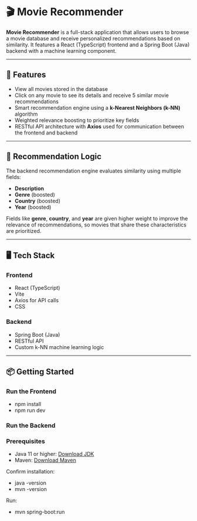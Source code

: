 # 🎬 Movie Recommender

**Movie Recommender** is a full-stack application that allows users to browse a movie database and receive personalized recommendations based on similarity. It features a React (TypeScript) frontend and a Spring Boot (Java) backend with a machine learning component.

---

## 🚀 Features

- View all movies stored in the database
- Click on any movie to see its details and receive 5 similar movie recommendations
- Smart recommendation engine using a **k-Nearest Neighbors (k-NN)** algorithm
- Weighted relevance boosting to prioritize key fields
- RESTful API architecture with **Axios** used for communication between the frontend and backend

---

## 🧠 Recommendation Logic

The backend recommendation engine evaluates similarity using multiple fields:

- **Description**
- **Genre** (boosted)
- **Country** (boosted)
- **Year** (boosted)

Fields like **genre**, **country**, and **year** are given higher weight to improve the relevance of recommendations, so movies that share these characteristics are prioritized.

---

## 🖥️ Tech Stack

### Frontend
- React (TypeScript)
- Vite
- Axios for API calls
- CSS

### Backend
- Spring Boot (Java)
- RESTful API
- Custom k-NN machine learning logic

---

## 📦 Getting Started

### Run the Frontend

- npm install  
- npm run dev

### Run the Backend

### Prerequisites

- Java 11 or higher: [Download JDK](https://adoptium.net/)
- Maven: [Download Maven](https://maven.apache.org/install.html)

Confirm installation:

- java -version  
- mvn -version

Run:

- mvn spring-boot:run